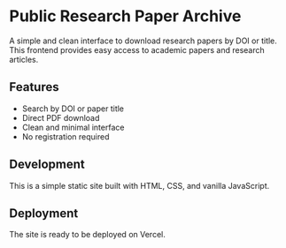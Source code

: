 # Public Research Paper Archive

A simple and clean interface to download research papers by DOI or title. This frontend provides easy access to academic papers and research articles.

## Features
- Search by DOI or paper title
- Direct PDF download
- Clean and minimal interface
- No registration required

## Development
This is a simple static site built with HTML, CSS, and vanilla JavaScript.

## Deployment
The site is ready to be deployed on Vercel.
